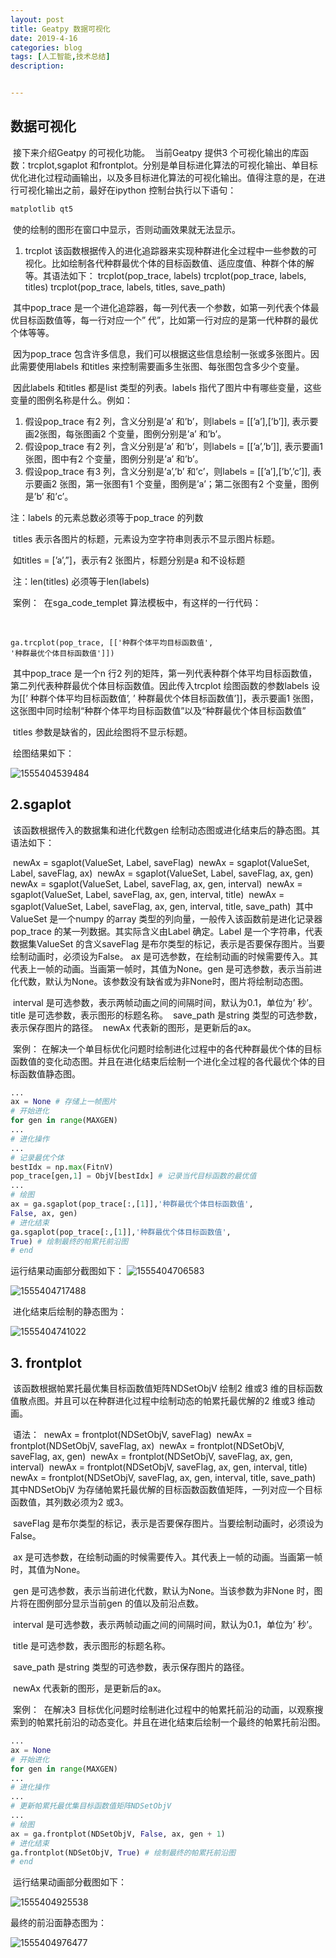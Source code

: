 ```yaml
---
layout: post
title: Geatpy 数据可视化
date: 2019-4-16
categories: blog
tags: [人工智能,技术总结]
description: 


---
```




## 数据可视化

​	接下来介绍Geatpy 的可视化功能。
​	当前Geatpy 提供3 个可视化输出的库函数：trcplot,sgaplot 和frontplot。分别是单目标进化算法的可视化输出、单目标优化进化过程动画输出，以及多目标进化算法的可视化输出。
​	值得注意的是，在进行可视化输出之前，最好在ipython 控制台执行以下语句：

```python
matplotlib qt5
```

​	使的绘制的图形在窗口中显示，否则动画效果就无法显示。

1. trcplot
    	该函数根据传入的进化追踪器来实现种群进化全过程中一些参数的可视化。比如绘制各代种群最优个体的目标函数值、适应度值、种群个体的解等。其语法如下：
    	trcplot(pop_trace, labels)
    	trcplot(pop_trace, labels, titles)
    	trcplot(pop_trace, labels, titles, save_path)

  ​	其中pop_trace 是一个进化追踪器，每一列代表一个参数，如第一列代表个体最优目标函数值等，每一行对应一个” 代”，比如第一行对应的是第一代种群的最优个体等等。

  ​	因为pop_trace 包含许多信息，我们可以根据这些信息绘制一张或多张图片。因此需要使用labels 和titles 来控制需要画多生张图、每张图包含多少个变量。

  ​	因此labels 和titles 都是list 类型的列表。labels 指代了图片中有哪些变量，这些变量的图例名称是什么。例如：

  1. 假设pop_trace 有2 列，含义分别是’a’ 和’b’，则labels = [[’a’],[’b’]], 表示要画2张图，每张图画2 个变量，图例分别是’a’ 和’b’。
  2. 假设pop_trace 有2 列，含义分别是’a’ 和’b’，则labels = [[’a’,’b’]], 表示要画1 张图，图中有2 个变量，图例分别是’a’ 和’b’。
  3. 假设pop_trace 有3 列，含义分别是’a’,’b’ 和’c’，则labels = [[’a’],[’b’,’c’]], 表示要画2 张图，第一张图有1 个变量，图例是’a’；第二张图有2 个变量，图例是’b’ 和’c’。

注：labels 的元素总数必须等于pop_trace 的列数

​	titles 表示各图片的标题，元素设为空字符串则表示不显示图片标题。

​	如titles = [’a’,”]，表示有2 张图片，标题分别是a 和不设标题

​	注：len(titles) 必须等于len(labels)

​	案例：
​	在sga_code_templet 算法模板中，有这样的一行代码：

​	

```
ga.trcplot(pop_trace, [['种群个体平均目标函数值',
'种群最优个体目标函数值']])
```

​	其中pop_trace 是一个n 行2 列的矩阵，第一列代表种群个体平均目标函数值，第二列代表种群最优个体目标函数值。因此传入trcplot 绘图函数的参数labels 设为[[’ 种群个体平均目标函数值’, ’ 种群最优个体目标函数值’]]，表示要画1 张图，这张图中同时绘制“种群个体平均目标函数值”以及“种群最优个体目标函数值”

​	titles 参数是缺省的，因此绘图将不显示标题。

​	绘图结果如下：

![1555404539484](C:\Users\25080\AppData\Roaming\Typora\typora-user-images\1555404539484.png)

## 2.sgaplot

​	该函数根据传入的数据集和进化代数gen 绘制动态图或进化结束后的静态图。其语法如下：

​	newAx = sgaplot(ValueSet, Label, saveFlag)
​	newAx = sgaplot(ValueSet, Label, saveFlag, ax)
​	newAx = sgaplot(ValueSet, Label, saveFlag, ax, gen)
​	newAx = sgaplot(ValueSet, Label, saveFlag, ax, gen, interval)
​	newAx = sgaplot(ValueSet, Label, saveFlag, ax, gen, interval, title)
​	newAx = sgaplot(ValueSet, Label, saveFlag, ax, gen, interval, title, save_path)
​	其中ValueSet 是一个numpy 的array 类型的列向量，一般传入该函数前是进化记录器pop_trace 的某一列数据。其实际含义由Label 确定。Label 是一个字符串，代表数据集ValueSet 的含义saveFlag 是布尔类型的标记，表示是否要保存图片。当要绘制动画时，必须设为False。
​	ax 是可选参数，在绘制动画的时候需要传入。其代表上一帧的动画。当画第一帧时，其值为None。
​	gen 是可选参数，表示当前进化代数，默认为None。该参数没有缺省或为非None时，图片将绘制动态图。		

​	interval 是可选参数，表示两帧动画之间的间隔时间，默认为0.1，单位为’ 秒’。
​	title 是可选参数，表示图形的标题名称。
​	save_path 是string 类型的可选参数，表示保存图片的路径。
​	newAx 代表新的图形，是更新后的ax。

​	案例：
​	在解决一个单目标优化问题时绘制进化过程中的各代种群最优个体的目标函数值的变化动态图。并且在进化结束后绘制一个进化全过程的各代最优个体的目标函数值静态图。

```python
...
ax = None # 存储上一帧图片
# 开始进化
for gen in range(MAXGEN)
...
# 进化操作
...
# 记录最优个体
bestIdx = np.max(FitnV)
pop_trace[gen,1] = ObjV[bestIdx] # 记录当代目标函数的最优值
...
# 绘图
ax = ga.sgaplot(pop_trace[:,[1]],'种群最优个体目标函数值',
False, ax, gen)
# 进化结束
ga.sgaplot(pop_trace[:,[1]],'种群最优个体目标函数值',
True) # 绘制最终的帕累托前沿图
# end
```

运行结果动画部分截图如下：
![1555404706583](C:\Users\25080\AppData\Roaming\Typora\typora-user-images\1555404706583.png)

![1555404717488](C:\Users\25080\AppData\Roaming\Typora\typora-user-images\1555404717488.png)

​	进化结束后绘制的静态图为：

![1555404741022](C:\Users\25080\AppData\Roaming\Typora\typora-user-images\1555404741022.png)

## 3. frontplot

​	该函数根据帕累托最优集目标函数值矩阵NDSetObjV 绘制2 维或3 维的目标函数值散点图。并且可以在种群进化过程中绘制动态的帕累托最优解的2 维或3 维动画。

​	语法：
​	newAx = frontplot(NDSetObjV, saveFlag)
​	newAx = frontplot(NDSetObjV, saveFlag, ax)
​	newAx = frontplot(NDSetObjV, saveFlag, ax, gen)
​	newAx = frontplot(NDSetObjV, saveFlag, ax, gen, interval)
​	newAx = frontplot(NDSetObjV, saveFlag, ax, gen, interval, title)
​	newAx = frontplot(NDSetObjV, saveFlag, ax, gen, interval, title, save_path)
​	其中NDSetObjV 为存储帕累托最优解的目标函数函数值矩阵，一列对应一个目标函数值，其列数必须为2 或3。	

​	saveFlag 是布尔类型的标记，表示是否要保存图片。当要绘制动画时，必须设为False。

​	ax 是可选参数，在绘制动画的时候需要传入。其代表上一帧的动画。当画第一帧时，其值为None。		

​	gen 是可选参数，表示当前进化代数，默认为None。当该参数为非None 时，图片将在图例部分显示当前gen 的值以及前沿点数。

​	interval 是可选参数，表示两帧动画之间的间隔时间，默认为0.1，单位为’ 秒’。

​	title 是可选参数，表示图形的标题名称。

​	save_path 是string 类型的可选参数，表示保存图片的路径。

​	newAx 代表新的图形，是更新后的ax。

​	案例：
​	在解决3 目标优化问题时绘制进化过程中的帕累托前沿的动画，以观察搜索到的帕累托前沿的动态变化。并且在进化结束后绘制一个最终的帕累托前沿图。	

```python
...
ax = None
# 开始进化
for gen in range(MAXGEN)
...
# 进化操作
...
# 更新帕累托最优集目标函数值矩阵NDSetObjV
...
# 绘图
ax = ga.frontplot(NDSetObjV, False, ax, gen + 1)
# 进化结束
ga.frontplot(NDSetObjV, True) # 绘制最终的帕累托前沿图
# end
```

​	运行结果动画部分截图如下：

![1555404925538](C:\Users\25080\AppData\Roaming\Typora\typora-user-images\1555404925538.png)



最终的前沿面静态图为：

![1555404976477](C:\Users\25080\AppData\Roaming\Typora\typora-user-images\1555404976477.png)

